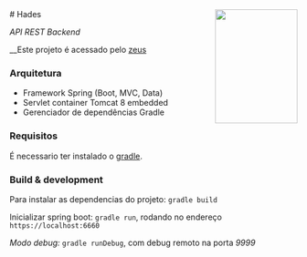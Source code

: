 <img align="right"  src="/../images/images/hades.png?raw=true" width="144" height="200"/>
# Hades

_API REST Backend_

__Este projeto é acessado pelo [zeus](https://github.com/qualfacul/zeus)

### Arquitetura

* Framework Spring (Boot, MVC, Data)
* Servlet container Tomcat 8 embedded
* Gerenciador de dependências Gradle

### Requisitos

É necessario ter instalado o [gradle](http://gradle.org/gradle-download/).

### Build & development

Para instalar as dependencias do projeto: ``gradle build``

Inicializar spring boot: ``gradle run``, rodando no endereço ``https://localhost:6660``

_Modo debug:_ ``gradle runDebug``, com debug remoto na porta *9999*
